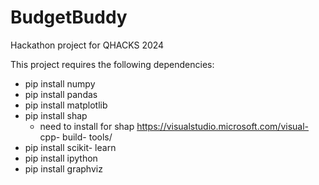 # BudgetBuddy
Hackathon project for QHACKS 2024

This project requires the following dependencies:
- pip install numpy
- pip install pandas
- pip install matplotlib
- pip install shap
  - need to install for shap https://visualstudio.microsoft.com/visual- cpp- build- tools/
- pip install scikit- learn
- pip install ipython
- pip install graphviz
